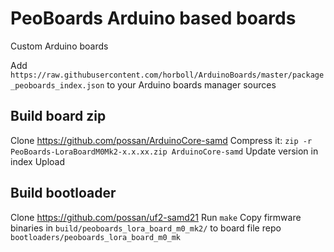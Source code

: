 # PeoBoards Arduino based boards

Custom Arduino boards

Add `https://raw.githubusercontent.com/horboll/ArduinoBoards/master/package_peoboards_index.json` to your Arduino boards manager sources


## Build board zip

Clone https://github.com/possan/ArduinoCore-samd
Compress it: `zip -r PeoBoards-LoraBoardM0Mk2-x.x.xx.zip ArduinoCore-samd`
Update version in index
Upload


## Build bootloader

Clone https://github.com/possan/uf2-samd21
Run `make`
Copy firmware binaries in `build/peoboards_lora_board_m0_mk2/` to board file repo `bootloaders/peoboards_lora_board_m0_mk`
